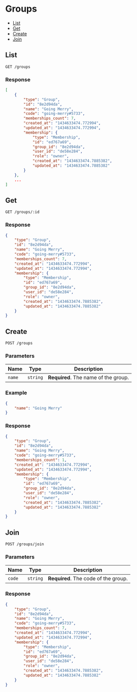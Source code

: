 # Groups

* [List](#list)
* [Get](#get)
* [Create](#create)
* [Join](#join)


## List

```
GET /groups
```

### Response

```json
[
    {
        "type": "Group",
        "id": "8e2d94da",
        "name": "Going Merry",
        "code": "going-merry#5733",
        "memberships_count": 7,
        "created_at": "1434633474.772994",
        "updated_at": "1434633474.772994",
        "membership": {
            "type": "Membership",
            "id": "ed767a69",
            "group_id": "8e2d94da",
            "user_id": "de58e284",
            "role": "owner",
            "created_at": "1434633474.7885382",
            "updated_at": "1434633474.7885382"
        }
    },
    ...
]
```


## Get

```
GET /groups/:id
```

### Response

```json
{
    "type": "Group",
    "id": "8e2d94da",
    "name": "Going Merry",
    "code": "going-merry#5733",
    "memberships_count": 7,
    "created_at": "1434633474.772994",
    "updated_at": "1434633474.772994",
    "membership": {
        "type": "Membership",
        "id": "ed767a69",
        "group_id": "8e2d94da",
        "user_id": "de58e284",
        "role": "owner",
        "created_at": "1434633474.7885382",
        "updated_at": "1434633474.7885382"
    }
}
```


## Create

```
POST /groups
```

### Parameters

| Name   | Type     | Description                          |
| ------ | -------- | ------------------------------------ |
| `name` | `string` | **Required**. The name of the group. |

### Example

```json
{
    "name": "Going Merry"
}
```

### Response

```json
{
    "type": "Group",
    "id": "8e2d94da",
    "name": "Going Merry",
    "code": "going-merry#5733",
    "memberships_count": 1,
    "created_at": "1434633474.772994",
    "updated_at": "1434633474.772994",
    "membership": {
        "type": "Membership",
        "id": "ed767a69",
        "group_id": "8e2d94da",
        "user_id": "de58e284",
        "role": "owner",
        "created_at": "1434633474.7885382",
        "updated_at": "1434633474.7885382"
    }
}
```


## Join

```
POST /groups/join
```

### Parameters

| Name   | Type     | Description                          |
| ------ | -------- | ------------------------------------ |
| `code` | `string` | **Required**. The code of the group. |

### Response

```json
{
    "type": "Group",
    "id": "8e2d94da",
    "name": "Going Merry",
    "code": "going-merry#5733",
    "memberships_count": 7,
    "created_at": "1434633474.772994",
    "updated_at": "1434633474.772994",
    "membership": {
        "type": "Membership",
        "id": "ed767a69",
        "group_id": "8e2d94da",
        "user_id": "de58e284",
        "role": "owner",
        "created_at": "1434633474.7885382",
        "updated_at": "1434633474.7885382"
    }
}
```
